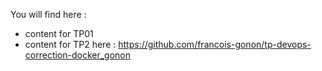 You will find here :

- content for TP01
- content for TP2 here : https://github.com/francois-gonon/tp-devops-correction-docker_gonon
